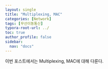 ```yaml
---
layout: single
title: "Multiplexing, MAC"
categories: [Network]
tags: [무선이동통신]
typora-root-url: ../
toc: true
author_profile: false
sidebar:
  nav: "docs"
---
```


이번 포스트에서는 Multiplexing, MAC에 대해 다룬다. 